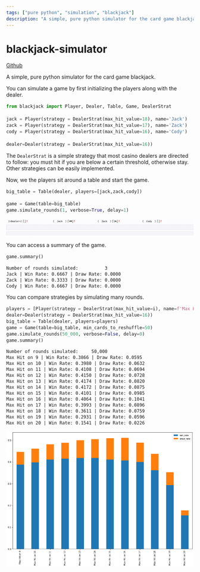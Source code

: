 ```yaml
---
tags: ["pure python", "simulation", "blackjack"]
description: "A simple, pure python simulator for the card game blackjack"
---
```

# blackjack-simulator

[Github](https://github.com/jacksonrgwalker/blackjack-simulator)

A simple, pure python simulator for the card game blackjack.

You can simulate a game by first initializing the players along with the dealer.
```python
from blackjack import Player, Dealer, Table, Game, DealerStrat

jack = Player(strategy = DealerStrat(max_hit_value=18), name='Jack')
zack = Player(strategy = DealerStrat(max_hit_value=17), name='Zack')
cody = Player(strategy = DealerStrat(max_hit_value=16), name='Cody')

dealer=Dealer(strategy = DealerStrat(max_hit_value=16))
```

The `DealerStrat` is a simple strategy that most casino dealers are directed to follow: you must hit if you are below a certain threshold, otherwise stay. Other strategies can be easily implemented.

Now, we the players sit around a table and start the game.

```python
big_table = Table(dealer, players=[jack,zack,cody])

game = Game(table=big_table)
game.simulate_rounds(1, verbose=True, delay=1)
```
![example clip](https://github.com/jacksonrgwalker/blackjack-simulator/blob/main/example.gif?raw=true)

You can access a summary of the game.
```python
game.summary()
```
```
Number of rounds simulated:          3
Jack | Win Rate: 0.6667 | Draw Rate: 0.0000
Zack | Win Rate: 0.3333 | Draw Rate: 0.0000
Cody | Win Rate: 0.6667 | Draw Rate: 0.0000
```

You can compare strategies by simulating many rounds.

```python
players = [Player(strategy = DealerStrat(max_hit_value=i), name=f'Max Hit on {i}') for i in range(9,21)]
dealer=Dealer(strategy = DealerStrat(max_hit_value=16))
big_table = Table(dealer, players=players)
game = Game(table=big_table, min_cards_to_reshuffle=50)
game.simulate_rounds(50_000, verbose=False, delay=0)
game.summary()
```
```
Number of rounds simulated:     50,000
Max Hit on 9 | Win Rate: 0.3866 | Draw Rate: 0.0595
Max Hit on 10 | Win Rate: 0.3980 | Draw Rate: 0.0632
Max Hit on 11 | Win Rate: 0.4108 | Draw Rate: 0.0694
Max Hit on 12 | Win Rate: 0.4150 | Draw Rate: 0.0728
Max Hit on 13 | Win Rate: 0.4174 | Draw Rate: 0.0820
Max Hit on 14 | Win Rate: 0.4172 | Draw Rate: 0.0875
Max Hit on 15 | Win Rate: 0.4101 | Draw Rate: 0.0985
Max Hit on 16 | Win Rate: 0.4064 | Draw Rate: 0.1041
Max Hit on 17 | Win Rate: 0.3993 | Draw Rate: 0.0896
Max Hit on 18 | Win Rate: 0.3611 | Draw Rate: 0.0759
Max Hit on 19 | Win Rate: 0.2931 | Draw Rate: 0.0596
Max Hit on 20 | Win Rate: 0.1541 | Draw Rate: 0.0226
```
![bar chart](https://github.com/jacksonrgwalker/blackjack-simulator/blob/main/results.png?raw=true)